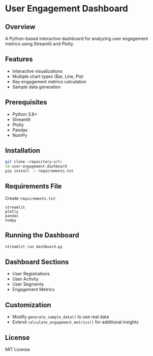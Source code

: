 # User Engagement Dashboard

## Overview
A Python-based interactive dashboard for analyzing user engagement metrics using Streamlit and Plotly.

## Features
- Interactive visualizations
- Multiple chart types (Bar, Line, Pie)
- Key engagement metrics calculation
- Sample data generation

## Prerequisites
- Python 3.8+
- Streamlit
- Plotly
- Pandas
- NumPy

## Installation
```bash
git clone <repository-url>
cd user-engagement-dashboard
pip install -r requirements.txt
```

## Requirements File
Create `requirements.txt`:
```
streamlit
plotly
pandas
numpy
```

## Running the Dashboard
```bash
streamlit run dashboard.py
```

## Dashboard Sections
- User Registrations
- User Activity
- User Segments
- Engagement Metrics

## Customization
- Modify `generate_sample_data()` to use real data
- Extend `calculate_engagement_metrics()` for additional insights

## License
MIT License
